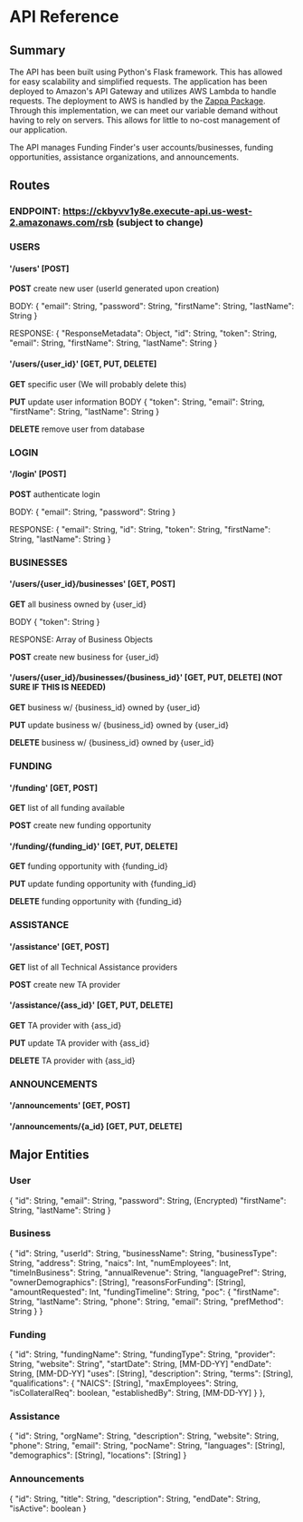 # API Reference

## Summary

The API has been built using Python's Flask framework. This has allowed for easy scalability and simplified requests. The application has been deployed to Amazon's API Gateway and utilizes AWS Lambda to handle requests. The deployment to AWS is handled by the [Zappa Package](https://pythonforundergradengineers.com/deploy-serverless-web-app-aws-lambda-zappa.html). Through this implementation, we can meet our variable demand without having to rely on servers. This allows for little to no-cost management of our application.

The API manages Funding Finder's user accounts/businesses, funding opportunities, assistance organizations, and announcements.

## Routes
### ENDPOINT:  https://ckbyvv1y8e.execute-api.us-west-2.amazonaws.com/rsb (subject to change)

### USERS
#### '/users'  [POST]

**POST** create new user
(userId generated upon creation)

BODY: { "email": String, "password": String, "firstName": String, "lastName": String }

RESPONSE: { "ResponseMetadata": Object, "id": String, "token": String, "email": String, "firstName": String, "lastName": String }

#### '/users/{user_id}' 	[GET, PUT, DELETE]
**GET** specific user (We will probably delete this)

**PUT** update user information
BODY { "token": String, "email": String, "firstName": String, "lastName": String }

**DELETE** remove user from database

### LOGIN
#### '/login' [POST]

**POST** authenticate login

BODY: { "email": String, "password": String }

RESPONSE: { "email": String, "id": String, "token": String, "firstName": String, "lastName": String }

### BUSINESSES
#### '/users/{user_id}/businesses'  [GET, POST]

**GET** all business owned by {user_id}

BODY { "token": String }

RESPONSE: Array of Business Objects

**POST** create new business for {user_id}

#### '/users/{user_id}/businesses/{business_id}' [GET, PUT, DELETE]    (NOT SURE IF THIS IS NEEDED)
**GET** business w/ {business_id} owned by {user_id}

**PUT** update business w/ {business_id} owned by {user_id}

**DELETE** business w/ {business_id} owned by {user_id}


### FUNDING
#### '/funding'  [GET, POST]

**GET** list of all funding available

**POST** create new funding opportunity

#### '/funding/{funding_id}' [GET, PUT, DELETE]

**GET** funding opportunity with {funding_id}

**PUT** update funding opportunity with {funding_id}

**DELETE** funding opportunity with {funding_id}

### ASSISTANCE
#### '/assistance'  [GET, POST]

**GET** list of all Technical Assistance providers

**POST** create new TA provider


#### '/assistance/{ass_id}' [GET, PUT, DELETE]

**GET** TA provider with {ass_id}

**PUT** update TA provider with {ass_id}

**DELETE** TA provider with {ass_id}

### ANNOUNCEMENTS

#### '/announcements' [GET, POST]

#### '/announcements/{a_id} [GET, PUT, DELETE]


## Major Entities

### User

{
    "id": String,
    "email": String,
    "password": String, (Encrypted)
    "firstName": String,
    "lastName": String
}

### Business

{
	"id": String,
	"userId": String,
	"businessName": String,
	"businessType": String,
	"address": String,
	"naics": Int,
	"numEmployees": Int,
	"timeInBusiness": String,
	"annualRevenue": String,
	"languagePref": String,
	"ownerDemographics": [String],
	"reasonsForFunding": [String],
	"amountRequested": Int,
	"fundingTimeline": String,
	"poc": {
		"firstName": String,
		"lastName": String,
		"phone": String,
		"email": String,
		"prefMethod": String
	}
}

### Funding

{
	"id": String,
	"fundingName": String,
	"fundingType": String,
	"provider": String,
	"website": String",
	"startDate": String, [MM-DD-YY]
	"endDate": String, [MM-DD-YY]
	"uses": [String],
	"description": String,
	"terms": [String],
	"qualifications": {
		"NAICS": [String],
		"maxEmployees": String,
		"isCollateralReq": boolean,
		"establishedBy": String, [MM-DD-YY]
	}
},

### Assistance

{
	"id": String,
	"orgName": String,
	"description": String,
	"website": String,
	"phone": String,
	"email": String,
	"pocName": String,
	"languages": [String],
	"demographics": [String],
	"locations": [String]
}

### Announcements

{
	"id": String,
	"title": String,
	"description": String,
	"endDate": String,
	"isActive": boolean
}

